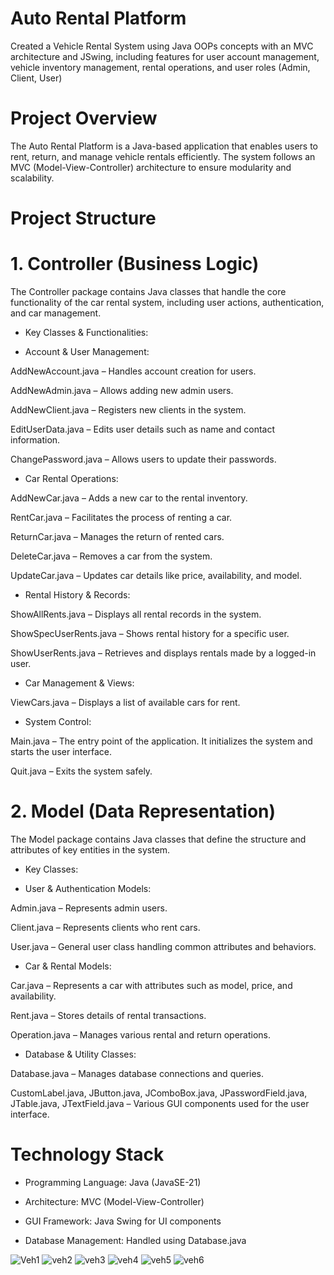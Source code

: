 # Auto Rental Platform
Created a Vehicle Rental System using Java OOPs  concepts with an MVC architecture and JSwing, including features for user account management, vehicle inventory management, rental operations, and user roles (Admin, Client, User)

# Project Overview
The Auto Rental Platform is a Java-based application that enables users to rent, return, and manage vehicle rentals efficiently. The system follows an MVC (Model-View-Controller) architecture to ensure modularity and scalability.

# Project Structure

# 1. Controller (Business Logic)
The Controller package contains Java classes that handle the core functionality of the car rental system, including user actions, authentication, and car management.

* Key Classes & Functionalities:

* Account & User Management:


AddNewAccount.java – Handles account creation for users.

AddNewAdmin.java – Allows adding new admin users.

AddNewClient.java – Registers new clients in the system.

EditUserData.java – Edits user details such as name and contact information.

ChangePassword.java – Allows users to update their passwords.


* Car Rental Operations:


AddNewCar.java – Adds a new car to the rental inventory.
  
RentCar.java – Facilitates the process of renting a car.

ReturnCar.java – Manages the return of rented cars.

DeleteCar.java – Removes a car from the system.

UpdateCar.java – Updates car details like price, availability, and model.


* Rental History & Records:
  

ShowAllRents.java – Displays all rental records in the system.
  
ShowSpecUserRents.java – Shows rental history for a specific user.

ShowUserRents.java – Retrieves and displays rentals made by a logged-in user.
  

* Car Management & Views:

ViewCars.java – Displays a list of available cars for rent.
  
* System Control:

Main.java – The entry point of the application. It initializes the system and starts the user interface.
  
Quit.java – Exits the system safely.
  

# 2. Model (Data Representation)

The Model package contains Java classes that define the structure and attributes of key entities in the system.

* Key Classes:
  
* User & Authentication Models:
  

Admin.java – Represents admin users.

Client.java – Represents clients who rent cars.

User.java – General user class handling common attributes and behaviors.


* Car & Rental Models:


Car.java – Represents a car with attributes such as model, price, and availability.

Rent.java – Stores details of rental transactions.

Operation.java – Manages various rental and return operations.
  

* Database & Utility Classes:


Database.java – Manages database connections and queries.

CustomLabel.java, JButton.java, JComboBox.java, JPasswordField.java, JTable.java, JTextField.java – Various GUI components used for the user interface.


# Technology Stack

- Programming Language: Java (JavaSE-21)

- Architecture: MVC (Model-View-Controller)

- GUI Framework: Java Swing for UI components

- Database Management: Handled using Database.java




![Veh1](https://github.com/user-attachments/assets/c639bdc4-491a-42a2-b9a0-449076f52099)
![veh2](https://github.com/user-attachments/assets/1f610803-5de4-4a02-85b2-226d516ff2f3)
![veh3](https://github.com/user-attachments/assets/fe347b5e-6dd3-44b9-bad3-722c960b9ed6)
![veh4](https://github.com/user-attachments/assets/1cad1850-11f7-4e6e-9a18-e823c8fad1d0)
![veh5](https://github.com/user-attachments/assets/0893ef6a-f1cb-4451-9449-1ef74b7a8150)
![veh6](https://github.com/user-attachments/assets/be18a44d-a024-45b6-949d-7efdf03790a3)




